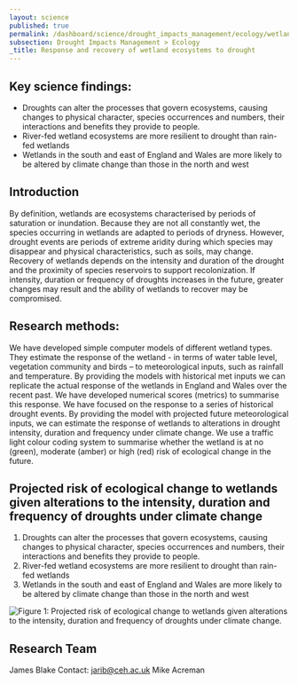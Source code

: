 ```yaml
---
layout: science
published: true
permalink: /dashboard/science/drought_impacts_management/ecology/wetlands/
subsection: Drought Impacts Management > Ecology
_title: Response and recovery of wetland ecosystems to drought
---
```


## Key science findings: 

* Droughts can alter the processes that govern ecosystems, causing changes to physical character, species occurrences and numbers, their interactions and benefits they provide to people.
* River-fed wetland ecosystems are more resilient to drought than rain-fed wetlands
* Wetlands in the south and east of England and Wales are more likely to be altered by climate change than those in the north and west

## Introduction

By definition, wetlands are ecosystems characterised by periods of saturation or inundation. Because they are not all constantly wet, the species occurring in wetlands are adapted to periods of dryness. However, drought events are periods of extreme aridity during which species may disappear and physical characteristics, such as soils, may change. Recovery of wetlands depends on the intensity and duration of the drought and the proximity of species reservoirs to support recolonization. If intensity, duration or frequency of droughts increases in the future, greater changes may result and the ability of wetlands to recover may be compromised.

## Research methods: 

We have developed simple computer models of different wetland types. They estimate the response of the wetland - in terms of water table level, vegetation community and birds – to meteorological inputs, such as rainfall and temperature. By providing the models with historical met inputs we can replicate the actual response of the wetlands in England and Wales over the recent past. We have developed numerical scores (metrics) to summarise this response. We have focused on the response to a series of historical drought events. By providing the model with projected future meteorological inputs, we can estimate the response of wetlands to alterations in drought intensity, duration and frequency under climate change. We use a traffic light colour coding system to summarise whether the wetland is at no (green), moderate (amber) or high (red) risk of ecological change in the future.


## Projected risk of ecological change to wetlands given alterations to the intensity, duration and frequency of droughts under climate change

1.	Droughts can alter the processes that govern ecosystems, causing changes to physical character, species occurrences and numbers, their interactions and benefits they provide to people.
2.	River-fed wetland ecosystems are more resilient to drought than rain-fed wetlands
3.	Wetlands in the south and east of England and Wales are more likely to be altered by climate change than those in the north and west

![Figure 1: Projected risk of ecological change to wetlands given alterations to the intensity, duration and frequency of droughts under climate change.  ]({{site.baseurl}}/assets/img/Mike1.jpg)

## Research Team

James Blake Contact: jarib@ceh.ac.uk
Mike Acreman
